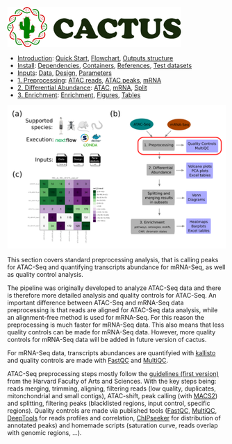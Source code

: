 
<img src="/docs/images/logo_cactus.png" width="400" />

* [Introduction](/README.md): [Quick Start](/docs/1_Intro/Quick_start.md), [Flowchart](/docs/1_Intro/Flowchart.md), [Outputs structure](/docs/1_Intro/Outputs_structure.md)
* [Install](/docs/2_Install/2_Install.md): [Dependencies](/docs/2_Install/Dependencies.md), [Containers](/docs/2_Install/Containers.md), [References](/docs/2_Install/References.md), [Test datasets](/docs/2_Install/Test_datasets.md)
* [Inputs](/docs/3_Inputs/3_Inputs.md): [Data](/docs/3_Inputs/Data.md), [Design](/docs/3_Inputs/Design.md), [Parameters](/docs/3_Inputs/Parameters.md)
* [1. Preprocessing](/docs/4_Prepro/4_Prepro.md): [ATAC reads](/docs/4_Prepro/ATAC_reads.md), [ATAC peaks](/docs/4_Prepro/ATAC_peaks.md), [mRNA](/docs/4_Prepro/mRNA.md)
* [2. Differential Abundance](/docs/5_DA/5_DA.md): [ATAC](/docs/5_DA/DA_ATAC.md), [mRNA](/docs/5_DA/DA_mRNA.md), [Split](/docs/5_DA/Split.md)
* [3. Enrichment](/docs/6_Enrich/6_Enrich.md): [Enrichment](/docs/6_Enrich/Enrichment.md), [Figures](/docs/6_Enrich/Figures.md), [Tables](/docs/6_Enrich/Tables.md)

[](END_OF_MENU)



![](/docs/images/4_Prepro.png "Preprocessing")

This section covers standard preprocessing analysis, that is calling peaks for ATAC-Seq and quantifying transcripts abundance for mRNA-Seq, as well as quality control analysis.

The pipeline was originally developed to analyze ATAC-Seq data and there is therefore more detailed analysis and quality controls for ATAC-Seq. An important difference between ATAC-Seq and mRNA-Seq data preprocessing is that reads are aligned for ATAC-Seq data analysis, while an alignment-free method is used for mRNA-Seq. For this reason the preprocessing is much faster for mRNA-Seq data. This also means that less quality controls can be made for mRNA-Seq data. However, more quality controls for mRNA-Seq data will be added in future version of cactus.

For mRNA-Seq data, transcripts abundances are quantifyied with [kallisto](https://doi.org/10.1038/nbt.3519) and quality controls are made with [FastQC](https://www.bioinformatics.babraham.ac.uk/projects/fastqc/) and [MultiQC](https://pubmed.ncbi.nlm.nih.gov/27312411/).

ATAC-Seq preprocessing steps mostly follow the [guidelines (first version)](https://informatics.fas.harvard.edu/atac-seq-guidelines-old-version.html) from the Harvard Faculty of Arts and Sciences. With the key steps being: reads merging, trimming, aligning, filtering reads (low quality, duplicates, mitonchondrial and small contigs), ATAC-shift, peak calling (with [MACS2](https://doi.org/10.1186/gb-2008-9-9-r137)) and splitting, filtering peaks (blacklisted regions, input control, specific regions). Quality controls are made via published tools ([FastQC](https://www.bioinformatics.babraham.ac.uk/projects/fastqc/), [MultiQC](https://pubmed.ncbi.nlm.nih.gov/27312411/), [DeepTools](https://doi.org/10.1093/nar/gkw257) for reads profiles and correlation, [ChIPseeker](http://dx.doi.org/10.1093/bioinformatics/btv145) for distribution of annotated peaks) and homemade scripts (saturation curve, reads overlap with genomic regions, ...).
